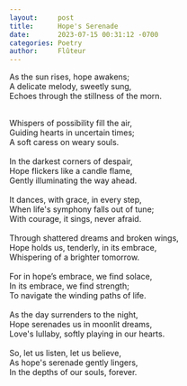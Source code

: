 ```yaml
---
layout:     post
title:      Hope's Serenade
date:       2023-07-15 00:31:12 -0700
categories: Poetry
author:     Flûteur
---
```

As the sun rises, hope awakens;
<br>
A delicate melody, sweetly sung,
<br>
Echoes through the stillness of the morn.
<br>

<br>
Whispers of possibility fill the air,
<br>
Guiding hearts in uncertain times;
<br>
A soft caress on weary souls.
<br>

<br>
In the darkest corners of despair,
<br>
Hope flickers like a candle flame,
<br>
Gently illuminating the way ahead.
<br>

<br>
It dances, with grace, in every step,
<br>
When life's symphony falls out of tune;
<br>
With courage, it sings, never afraid.
<br>

<br>
Through shattered dreams and broken wings,
<br>
Hope holds us, tenderly, in its embrace,
<br>
Whispering of a brighter tomorrow.
<br>

<br>
For in hope’s embrace, we find solace,
<br>
In its embrace, we find strength;
<br>
To navigate the winding paths of life.
<br>

<br>
As the day surrenders to the night,
<br>
Hope serenades us in moonlit dreams,
<br>
Love's lullaby, softly playing in our hearts.
<br>

<br>
So, let us listen, let us believe,
<br>
As hope's serenade gently lingers,
<br>
In the depths of our souls, forever.
